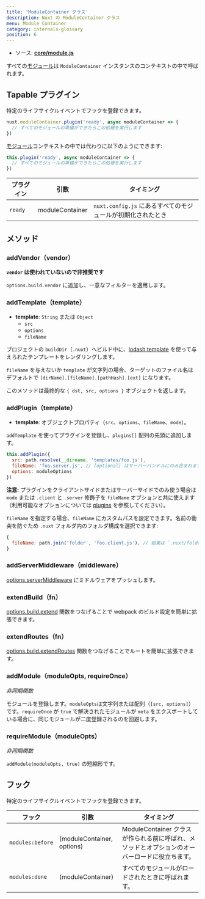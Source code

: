 ```yaml
---
title: 'ModuleContainer クラス'
description: Nuxt の ModuleContainer クラス
menu: Module Container
category: internals-glossary
position: 6
---
```


- ソース: **[core/module.js](https://github.com/nuxt/nuxt.js/blob/dev/packages/core/src/module.js)**

すべての[モジュール](/docs/2.x/directory-structure/modules)は `ModuleContainer` インスタンスのコンテキストの中で呼ばれます。

## Tapable プラグイン

特定のライフサイクルイベントでフックを登録できます。

```js
nuxt.moduleContainer.plugin('ready', async moduleContainer => {
  // すべてのモジュールの準備ができたらこの処理を実行します
})
```

[モジュール](/docs/2.x/directory-structure/modules)コンテキストの中では代わりに以下のようにできます:

```js
this.plugin('ready', async moduleContainer => {
  // すべてのモジュールの準備ができたらこの処理を実行します
})
```

| プラグイン | 引数            | タイミング                                                  |
| ---------- | --------------- | ----------------------------------------------------------- |
| `ready`    | moduleContainer | `nuxt.config.js` にあるすべてのモジュールが初期化されたとき |

## メソッド

### addVendor（vendor）

**`vendor` は使われていないので非推奨です**

`options.build.vendor` に追加し、一意なフィルターを適用します。

### addTemplate（template）

- **template**: `String` または `Object`
  - `src`
  - `options`
  - `fileName`

プロジェクトの `buildDir`（`.nuxt`）へビルド中に、[lodash template](https://lodash.com/docs/4.17.4#template) を使って与えられたテンプレートをレンダリングします。

`fileName` を与えないか `template` が文字列の場合、ターゲットのファイル名はデフォルトで `[dirName].[fileName].[pathHash].[ext]` になります。

このメソッドは最終的な `{ dst, src, options }` オブジェクトを返します。

### addPlugin（template）

- **template**: オブジェクトプロパティ（`src`、`options`、`fileName`、`mode`）。

`addTemplate` を使ってプラグインを登録し、`plugins[]` 配列の先頭に追加します。

```js
this.addPlugin({
  src: path.resolve(__dirname, 'templates/foo.js'),
  fileName: 'foo.server.js', // [optional] はサーバーバンドルにのみ含まれます
  options: moduleOptions
})
```

**注意:** プラグインをクライアントサイドまたはサーバーサイドでのみ使う場合は `mode` または `.client` と `.server` 修飾子を `fileName` オプションと共に使えます（利用可能なオプションについては [plugins](/docs/2.x/directory-structure/plugins#name-conventional-plugin) を参照してください）。

`fileName` を指定する場合、`fileName` にカスタムパスを設定できます。名前の衝突を防ぐため `.nuxt` フォルダ内のフォルダ構成を選択できます:

```js
{
  fileName: path.join('folder', 'foo.client.js'), // 結果は `.nuxt/folder/foo.client.js` になります
}
```

### addServerMiddleware（middleware）

[options.serverMiddleware](/docs/2.x/configuration-glossary/configuration-servermiddleware) にミドルウェアをプッシュします。

### extendBuild（fn）

[options.build.extend](/docs/2.x/configuration-glossary/configuration-build#extend) 関数をつなげることで webpack のビルド設定を簡単に拡張できます。

### extendRoutes（fn）

[options.build.extendRoutes](/docs/2.x/configuration-glossary/configuration-router#extendroutes) 関数をつなげることでルートを簡単に拡張できます。

### addModule（moduleOpts, requireOnce）

_非同期関数_

モジュールを登録します。`moduleOpts`は文字列または配列（`[src, options]`）です。`requireOnce` が `true` で解決されたモジュールが `meta` をエクスポートしている場合に、同じモジュールが二度登録されるのを回避します。

### requireModule（moduleOpts）

_非同期関数_

`addModule(moduleOpts, true)` の短縮形です。

## フック

特定のライフサイクルイベントでフックを登録できます。

| フック           | 引数                       | タイミング                                                                                     |
| ---------------- | -------------------------- | ---------------------------------------------------------------------------------------------- |
| `modules:before` | (moduleContainer, options) | ModuleContainer クラスが作られる前に呼ばれ、メソッドとオプションのオーバーロードに役立ちます。 |
| `modules:done`   | (moduleContainer)          | すべてのモジュールがロードされたときに呼ばれます。                                             |
